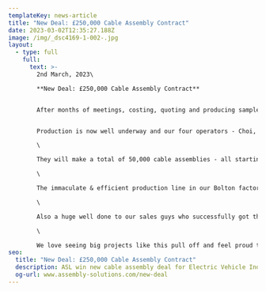 ```yaml
---
templateKey: news-article
title: "New Deal: £250,000 Cable Assembly Contract"
date: 2023-03-02T12:35:27.188Z
image: /img/_dsc4169-1-002-.jpg
layout:
  - type: full
    full:
      text: >-
        2nd March, 2023\

        **New Deal: £250,000 Cable Assembly Contract**


        A﻿fter months of meetings, costing, quoting and producing sample approvals, we are delighted to have won a new deal worth a quarter of a million pounds, for the Electric Vehicle Industry.


        Production is now well underway and our four operators - Choi, Kathy, Mei Ki & Ruby are leading the manufacturing process with some demanding deliveries to hit.\

        \

        They will make a total of 50,000 cable assemblies - all starting on the high-speed machines for cut, strip & crimp wire preparation, then through to assembly for connector population & fitting heat shrink sleeving.\

        \

        The immaculate & efficient production line in our Bolton factory was set up in record time by our Production Manager Rob Parkinson and it has been an excellent effort by him to train the team whilst also making improvements to production engineering.\

        \

        Also a huge well done to our sales guys who successfully got this off the ground - John Waterworth, [Gareth Edwards](https://www.linkedin.com/in/ACoAAB1xCsQB4aM-Utvd2j-UTEgPDcro75j94K0) & [Adam Tunnah](https://www.linkedin.com/in/ACoAACiQpNMBHImYfzjOWHxtP1Z_CSgG0-c-3z4)\

        \

        We love seeing big projects like this pull off and feel proud to be part of the positive growth in UK Manufacturing & the Electric Vehicle Industry.
seo:
  title: "New Deal: £250,000 Cable Assembly Contract"
  description: ASL win new cable assembly deal for Electric Vehicle Industry
  og-url: www.assembly-solutions.com/new-deal
---
```

